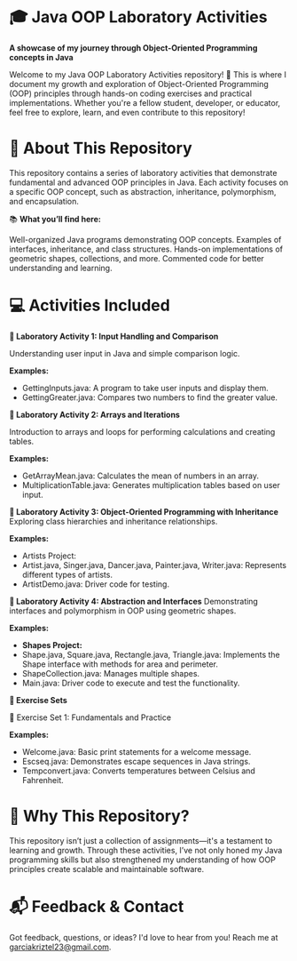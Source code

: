 # 🎓 Java OOP Laboratory Activities

   **A showcase of my journey through Object-Oriented Programming concepts in Java**

Welcome to my Java OOP Laboratory Activities repository! 🚀 This is where I document my growth and exploration of Object-Oriented Programming (OOP) principles through hands-on coding exercises and practical implementations. Whether you're a fellow student, developer, or educator, feel free to explore, learn, and even contribute to this repository!



# 🌟 About This Repository

This repository contains a series of laboratory activities that demonstrate fundamental and advanced OOP principles in Java. Each activity focuses on a specific OOP concept, such as abstraction, inheritance, polymorphism, and encapsulation.

📚 **What you’ll find here:**

Well-organized Java programs demonstrating OOP concepts.
Examples of interfaces, inheritance, and class structures.
Hands-on implementations of geometric shapes, collections, and more.
Commented code for better understanding and learning.

# 💻 Activities Included
**🔹 Laboratory Activity 1: Input Handling and Comparison**

Understanding user input in Java and simple comparison logic.


**Examples:**
- GettingInputs.java: A program to take user inputs and display them.
- GettingGreater.java: Compares two numbers to find the greater value.



**🔹 Laboratory Activity 2: Arrays and Iterations**

Introduction to arrays and loops for performing calculations and creating tables.


**Examples:**
- GetArrayMean.java: Calculates the mean of numbers in an array.
- MultiplicationTable.java: Generates multiplication tables based on user input.



**🔹 Laboratory Activity 3: Object-Oriented Programming with Inheritance**
Exploring class hierarchies and inheritance relationships.


**Examples:**
- Artists Project:
- Artist.java, Singer.java, Dancer.java, Painter.java, Writer.java: Represents different types of artists.
- ArtistDemo.java: Driver code for testing.



**🔹 Laboratory Activity 4: Abstraction and Interfaces**
Demonstrating interfaces and polymorphism in OOP using geometric shapes.


**Examples:**
- **Shapes Project:**
- Shape.java, Square.java, Rectangle.java, Triangle.java: Implements the Shape interface with methods for area and perimeter.
- ShapeCollection.java: Manages multiple shapes.
- Main.java: Driver code to execute and test the functionality.



**🔹 Exercise Sets**

🔸 Exercise Set 1: Fundamentals and Practice


**Examples:**
- Welcome.java: Basic print statements for a welcome message.
- Escseq.java: Demonstrates escape sequences in Java strings.
- Tempconvert.java: Converts temperatures between Celsius and Fahrenheit.


# 🎉 Why This Repository?
This repository isn’t just a collection of assignments—it's a testament to learning and growth. Through these activities, I’ve not only honed my Java programming skills but also strengthened my understanding of how OOP principles create scalable and maintainable software.

# 📬 Feedback & Contact
Got feedback, questions, or ideas? I'd love to hear from you!
Reach me at garciakriztel23@gmail.com.
